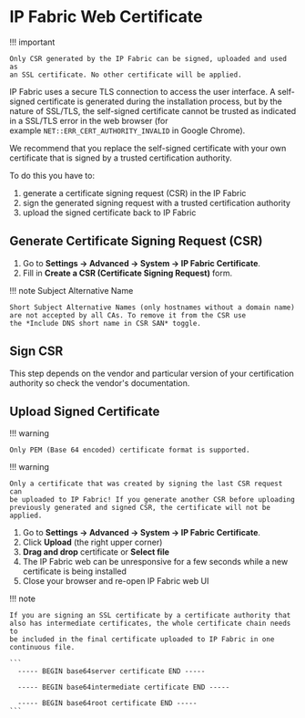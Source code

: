 # IP Fabric Web Certificate

!!! important

    Only CSR generated by the IP Fabric can be signed, uploaded and used as
    an SSL certificate. No other certificate will be applied.

IP Fabric uses a secure TLS connection to access the user interface. A
self-signed certificate is generated during the installation process,
but by the nature of SSL/TLS, the self-signed certificate cannot be
trusted as indicated in a SSL/TLS error in the web browser (for
example `NET::ERR_CERT_AUTHORITY_INVALID` in Google
Chrome).

We recommend that you replace the self-signed certificate with your own
certificate that is signed by a trusted certification authority.

To do this you have to:

1. generate a certificate signing request (CSR) in the IP Fabric
2. sign the generated signing request with a trusted certification authority
3. upload the signed certificate back to IP Fabric

## Generate Certificate Signing Request (CSR)

1. Go to **Settings → Advanced → System → IP Fabric Certificate**.
2. Fill in **Create a CSR (Certificate Signing Request)** form.

!!! note Subject Alternative Name

    Short Subject Alternative Names (only hostnames without a domain name)
    are not accepted by all CAs. To remove it from the CSR use
    the *Include DNS short name in CSR SAN* toggle.

## Sign CSR

This step depends on the vendor and particular version of your
certification authority so check the vendor's documentation.

## Upload Signed Certificate

!!! warning

    Only PEM (Base 64 encoded) certificate format is supported.

!!! warning

    Only a certificate that was created by signing the last CSR request can
    be uploaded to IP Fabric! If you generate another CSR before uploading
    previously generated and signed CSR, the certificate will not be
    applied.

1. Go to **Settings → Advanced → System → IP Fabric Certificate**.
2. Click **Upload** (the right upper corner)
3. **Drag and drop** certificate or **Select file**
4. The IP Fabric web can be unresponsive for a few seconds while a new
   certificate is being installed
5. Close your browser and re-open IP Fabric web UI

!!! note

    If you are signing an SSL certificate by a certificate authority that
    also has intermediate certificates, the whole certificate chain needs to
    be included in the final certificate uploaded to IP Fabric in one
    continuous file.

    ```
      ----- BEGIN base64server certificate END -----

      ----- BEGIN base64intermediate certificate END -----

      ----- BEGIN base64root certificate END -----
    ```
